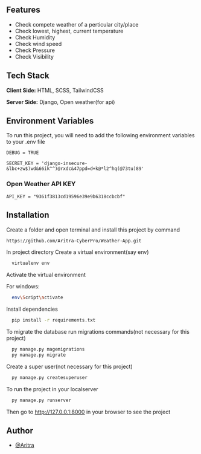 
## Features

- Check compete weather of a perticular city/place
- Check lowest, highest, current temperature
- Check Humidity
- Check wind speed
- Check Pressure
- Check Visibility
## Tech Stack

**Client Side:** HTML, SCSS, TailwindCSS

**Server Side:** Django, Open weather(for api)


## Environment Variables

To run this project, you will need to add the following environment variables to your .env file

`DEBUG = TRUE`

`SECRET_KEY = 'django-insecure-&lbc+zw$)wd&66ik^^)@rxdc&47ppd=d+k@*l2^hq(@73tu)89'`

### Open Weather API KEY
`API_KEY = "9361f3813cd19596e39e9b6318ccbcbf"`

## Installation

Create a folder and open terminal and install this project by
command 
```bash
https://github.com/Aritra-CyberPro/Weather-App.git

```
In project directory Create a virtual environment(say env)

```bash
  virtualenv env

```
Activate the virtual environment

For windows:
```bash
  env\Script\activate

```
Install dependencies
```bash
  pip install -r requirements.txt

```
To migrate the database run migrations commands(not necessary for this project)
```bash
  py manage.py magemigrations
  py manage.py migrate

```

Create a super user(not necessary for this project)
```bash
  py manage.py createsuperuser

```

To run the project in your localserver
```bash
  py manage.py runserver

```
Then go to http://127.0.0.1:8000 in your browser to see the project

## Author

- [@Aritra](https://github.com/Aritra-CyberPro)

